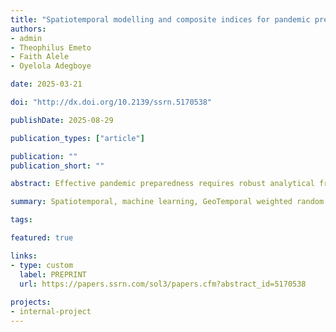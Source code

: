 ```yaml
---
title: "Spatiotemporal modelling and composite indices for pandemic preparedness: A novel geospatial-temporal approach (In revision)"
authors:
- admin
- Theophilus Emeto
- Faith Alele
- Oyelola Adegboye

date: 2025-03-21

doi: "http://dx.doi.org/10.2139/ssrn.5170538"

publishDate: 2025-08-29

publication_types: ["article"]

publication: ""
publication_short: ""

abstract: Effective pandemic preparedness requires robust analytical frameworks that capture the spatiotemporal evolution of infectious diseases. We propose a novel geographically and temporally weighted random forest (GTWRF) model designed to enhance predictive accuracy in epidemic modelling by integrating spatial and temporal dependencies within an adaptive weighting framework. GTWRF incorporates one novel and two existing spatiotemporal distance (STD) functions into Gaussian distance-decay weight function, dynamically assigning higher weights to observations closer in space and time. This model was applied to COVID-19 incidence across US counties, addressing key limitations of traditional geographically weighted random forest (GWRF) models. By leveraging local epidemiological, demographic (race-ethnic), socioeconomic (adversity), and environmental composite indicators, GTWRF captures dynamic regional vulnerabilities during three critical pandemic waves. Performance evaluations demonstrate that the novel STD-based GTWRF model significantly outperforms standard GWRF, reducing out-of-bag mean absolute error and root mean square error. Findings indicate that epidemiological indicators consistently drive COVID-19 incidence, while demographic (race-ethnic) factors dominate early (first wave) outbreaks, environmental factors peak in influence during the second, and socioeconomic adversity becomes more prominent in the third wave. Regional vulnerabilities, particularly in the South and West, persisted, with multiple indicators contributing significantly to COVID-19 incidence. The superior predictive capability of GTWRF in modelling spatiotemporal disease spread underscores its potential for real-time outbreak monitoring, resource allocation and targeted intervention strategies. This study provides valuable insights for public health policymakers seeking to enhance pandemic preparedness strategies and mitigate structural vulnerabilities in future outbreaks.

summary: Spatiotemporal, machine learning, GeoTemporal weighted random forest, composite indicators, COVID-19, pandemic preparedness.

tags:

featured: true

links:
- type: custom
  label: PREPRINT
  url: https://papers.ssrn.com/sol3/papers.cfm?abstract_id=5170538
  
projects:
- internal-project
---
```


